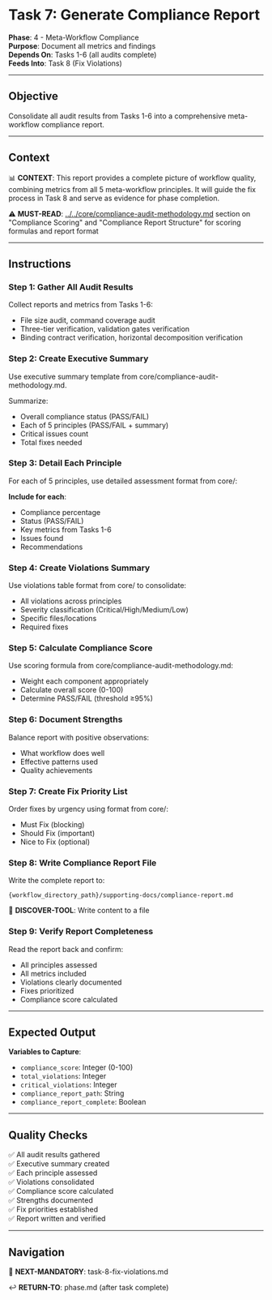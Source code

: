 # Task 7: Generate Compliance Report

**Phase**: 4 - Meta-Workflow Compliance  
**Purpose**: Document all metrics and findings  
**Depends On**: Tasks 1-6 (all audits complete)  
**Feeds Into**: Task 8 (Fix Violations)

---

## Objective

Consolidate all audit results from Tasks 1-6 into a comprehensive meta-workflow compliance report.

---

## Context

📊 **CONTEXT**: This report provides a complete picture of workflow quality, combining metrics from all 5 meta-workflow principles. It will guide the fix process in Task 8 and serve as evidence for phase completion.

⚠️ **MUST-READ**: [../../core/compliance-audit-methodology.md](../../core/compliance-audit-methodology.md) section on "Compliance Scoring" and "Compliance Report Structure" for scoring formulas and report format

---

## Instructions

### Step 1: Gather All Audit Results

Collect reports and metrics from Tasks 1-6:
- File size audit, command coverage audit
- Three-tier verification, validation gates verification
- Binding contract verification, horizontal decomposition verification

### Step 2: Create Executive Summary

Use executive summary template from core/compliance-audit-methodology.md.

Summarize:
- Overall compliance status (PASS/FAIL)
- Each of 5 principles (PASS/FAIL + summary)
- Critical issues count
- Total fixes needed

### Step 3: Detail Each Principle

For each of 5 principles, use detailed assessment format from core/:

**Include for each**:
- Compliance percentage
- Status (PASS/FAIL)
- Key metrics from Tasks 1-6
- Issues found
- Recommendations

### Step 4: Create Violations Summary

Use violations table format from core/ to consolidate:
- All violations across principles
- Severity classification (Critical/High/Medium/Low)
- Specific files/locations
- Required fixes

### Step 5: Calculate Compliance Score

Use scoring formula from core/compliance-audit-methodology.md:
- Weight each component appropriately
- Calculate overall score (0-100)
- Determine PASS/FAIL (threshold ≥95%)

### Step 6: Document Strengths

Balance report with positive observations:
- What workflow does well
- Effective patterns used
- Quality achievements

### Step 7: Create Fix Priority List

Order fixes by urgency using format from core/:
- Must Fix (blocking)
- Should Fix (important)
- Nice to Fix (optional)

### Step 8: Write Compliance Report File

Write the complete report to:

```
{workflow_directory_path}/supporting-docs/compliance-report.md
```

📖 **DISCOVER-TOOL**: Write content to a file

### Step 9: Verify Report Completeness

Read the report back and confirm:
- All principles assessed
- All metrics included
- Violations clearly documented
- Fixes prioritized
- Compliance score calculated

---

## Expected Output

**Variables to Capture**:
- `compliance_score`: Integer (0-100)
- `total_violations`: Integer
- `critical_violations`: Integer
- `compliance_report_path`: String
- `compliance_report_complete`: Boolean

---

## Quality Checks

✅ All audit results gathered  
✅ Executive summary created  
✅ Each principle assessed  
✅ Violations consolidated  
✅ Compliance score calculated  
✅ Strengths documented  
✅ Fix priorities established  
✅ Report written and verified

---

## Navigation

🎯 **NEXT-MANDATORY**: task-8-fix-violations.md

↩️ **RETURN-TO**: phase.md (after task complete)

